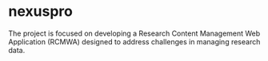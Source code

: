 # nexuspro
The project is focused on developing a Research Content Management Web Application (RCMWA) designed to address challenges in managing research data. 
